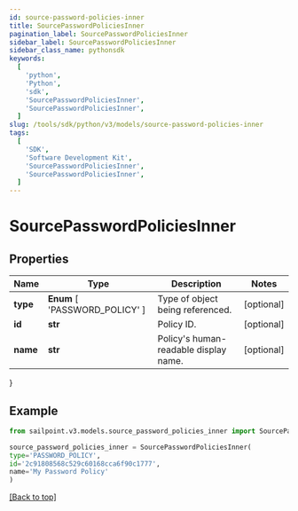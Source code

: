 ```yaml
---
id: source-password-policies-inner
title: SourcePasswordPoliciesInner
pagination_label: SourcePasswordPoliciesInner
sidebar_label: SourcePasswordPoliciesInner
sidebar_class_name: pythonsdk
keywords:
  [
    'python',
    'Python',
    'sdk',
    'SourcePasswordPoliciesInner',
    'SourcePasswordPoliciesInner',
  ]
slug: /tools/sdk/python/v3/models/source-password-policies-inner
tags:
  [
    'SDK',
    'Software Development Kit',
    'SourcePasswordPoliciesInner',
    'SourcePasswordPoliciesInner',
  ]
---
```


# SourcePasswordPoliciesInner

## Properties

| Name | Type | Description | Notes |
| --- | --- | --- | --- |
| **type** | **Enum** [ 'PASSWORD_POLICY' ] | Type of object being referenced. | [optional] |
| **id** | **str** | Policy ID. | [optional] |
| **name** | **str** | Policy's human-readable display name. | [optional] |

}

## Example

```python
from sailpoint.v3.models.source_password_policies_inner import SourcePasswordPoliciesInner

source_password_policies_inner = SourcePasswordPoliciesInner(
type='PASSWORD_POLICY',
id='2c91808568c529c60168cca6f90c1777',
name='My Password Policy'
)

```

[[Back to top]](#)
